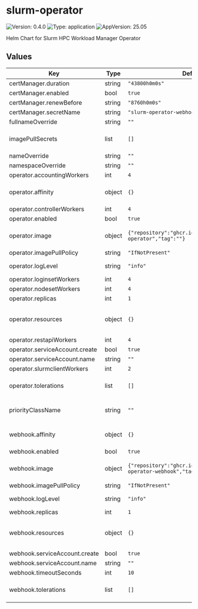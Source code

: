 # slurm-operator

![Version: 0.4.0](https://img.shields.io/badge/Version-0.4.0-informational?style=flat-square) ![Type: application](https://img.shields.io/badge/Type-application-informational?style=flat-square) ![AppVersion: 25.05](https://img.shields.io/badge/AppVersion-25.05-informational?style=flat-square)

Helm Chart for Slurm HPC Workload Manager Operator

## Values

| Key | Type | Default | Description |
|-----|------|---------|-------------|
| certManager.duration | string | `"43800h0m0s"` | Duration of certificate life. |
| certManager.enabled | bool | `true` | Enable cert-manager for certificate management. |
| certManager.renewBefore | string | `"8760h0m0s"` | Certificate renewal time. Should be before the expiration. |
| certManager.secretName | string | `"slurm-operator-webhook-ca"` | The secret to be (created and) mounted. |
| fullnameOverride | string | `""` | Overrides the full name of the release. |
| imagePullSecrets | list | `[]` | Sets the image pull secrets. Ref: https://kubernetes.io/docs/tasks/configure-pod-container/pull-image-private-registry/ |
| nameOverride | string | `""` | Overrides the name of the release. |
| namespaceOverride | string | `""` | Overrides the namespace of the release. |
| operator.accountingWorkers | int | `4` | Set the max concurrent workers for the Accounting controller. |
| operator.affinity | object | `{}` | Affinity for pod assignment. Ref: https://kubernetes.io/docs/concepts/scheduling-eviction/assign-pod-node/#affinity-and-anti-affinity |
| operator.controllerWorkers | int | `4` | Set the max concurrent workers for the Controller controller. |
| operator.enabled | bool | `true` | Enables the operator. |
| operator.image | object | `{"repository":"ghcr.io/slinkyproject/slurm-operator","tag":""}` | The image to use, `${repository}:${tag}`. Ref: https://kubernetes.io/docs/concepts/containers/images/#image-names |
| operator.imagePullPolicy | string | `"IfNotPresent"` | Set the image pull policy. |
| operator.logLevel | string | `"info"` | Set the log level by string (e.g. error, info, debug) or number (e.g. 1..5). |
| operator.loginsetWorkers | int | `4` | Set the max concurrent workers for the LoginSet controller. |
| operator.nodesetWorkers | int | `4` | Set the max concurrent workers for the NodeSet controller. |
| operator.replicas | int | `1` | Set the number of replicas to deploy. |
| operator.resources | object | `{}` | The container resource limits and requests. Ref: https://kubernetes.io/docs/concepts/configuration/manage-resources-containers/#resource-requests-and-limits-of-pod-and-container |
| operator.restapiWorkers | int | `4` | Set the max concurrent workers for the Restapi controller. |
| operator.serviceAccount.create | bool | `true` | Allows chart to create the service account. |
| operator.serviceAccount.name | string | `""` | Set the service account to use (and create). |
| operator.slurmclientWorkers | int | `2` | Set the max concurrent workers for the SlurmClient controller. |
| operator.tolerations | list | `[]` | Tolerations for pod assignment. Ref: https://kubernetes.io/docs/concepts/scheduling-eviction/taint-and-toleration/ |
| priorityClassName | string | `""` | Set the priority class to use. Ref: https://kubernetes.io/docs/concepts/scheduling-eviction/pod-priority-preemption/#priorityclass |
| webhook.affinity | object | `{}` | Affinity for pod assignment. Ref: https://kubernetes.io/docs/concepts/scheduling-eviction/assign-pod-node/#affinity-and-anti-affinity |
| webhook.enabled | bool | `true` | Enable the webhook. |
| webhook.image | object | `{"repository":"ghcr.io/slinkyproject/slurm-operator-webhook","tag":""}` | The image to use, `${repository}:${tag}`. Ref: https://kubernetes.io/docs/concepts/containers/images/#image-names |
| webhook.imagePullPolicy | string | `"IfNotPresent"` | Set the image pull policy. |
| webhook.logLevel | string | `"info"` | Set the log level by string (e.g. error, info, debug) or number (e.g. 1..5). |
| webhook.replicas | int | `1` | Set the number of replicas to deploy. |
| webhook.resources | object | `{}` | The container resource limits and requests. Ref: https://kubernetes.io/docs/concepts/configuration/manage-resources-containers/#resource-requests-and-limits-of-pod-and-container |
| webhook.serviceAccount.create | bool | `true` | Allows chart to create the service account. |
| webhook.serviceAccount.name | string | `""` | Set the service account to use (and create). |
| webhook.timeoutSeconds | int | `10` | Set the timeout period for calls. |
| webhook.tolerations | list | `[]` | Tolerations for pod assignment. Ref: https://kubernetes.io/docs/concepts/scheduling-eviction/taint-and-toleration/ |

